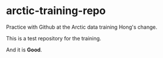 # arctic-training-repo
Practice with Github at the Arctic data training
Hong's change.

This is a test repository for the training.

And it is **Good**.
